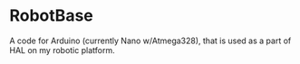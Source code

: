 RobotBase
=========

A code for Arduino (currently Nano w/Atmega328), that is used as a part of HAL on my robotic platform.

